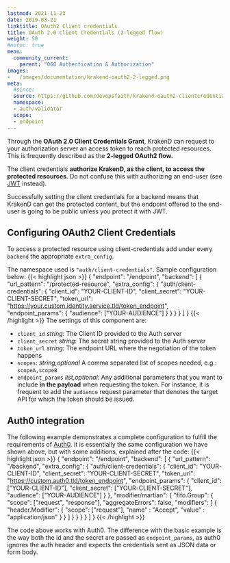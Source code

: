 ```yaml
---
lastmod: 2021-11-23
date: 2019-03-21
linktitle: OAuth2 Client credentials
title: OAuth 2.0 Client Credentials (2-legged flow)
weight: 50
#notoc: true
menu:
  community_current:
    parent: "060 Authentication & Authorization"
images:
-   /images/documentation/krakend-oauth2-2-legged.png
meta:
  #since: 
  source: https://github.com/devopsfaith/krakend-oauth2-clientcredentials
  namespace:
  - auth/validator
  scope:
  - endpoint
---
```


Through the **OAuth 2.0 Client Credentials Grant**, KrakenD can request to your authorization server an access token to reach protected resources. This is frequently described as the **2-legged OAuth2 flow**.

The client credentials **authorize KrakenD, as the client, to access the protected resources**. Do not confuse this with authorizing an end-user (see [JWT](/docs/authorization/jwt-overview/) instead).

Successfully setting the client credentials for a backend means that KrakenD can get the protected content, but the endpoint offered to the end-user is going to be public unless you protect it with JWT.

## Configuring OAuth2 Client Credentials
To access a protected resource using client-credentials add under every `backend` the appropriate `extra_config`.

The namespace used is `"auth/client-credentials"`. Sample configuration below:
{{< highlight json >}}
{
    "endpoint": "/endpoint",
    "backend": [
        {
            "url_pattern": "/protected-resource",
            "extra_config": {
                "auth/client-credentials": {
                    "client_id": "YOUR-CLIENT-ID",
                    "client_secret": "YOUR-CLIENT-SECRET",
                    "token_url": "https://your.custom.identity.service.tld/token_endpoint",
                    "endpoint_params": {
                        "audience": ["YOUR-AUDIENCE"]
                    }
                }
            }
        }
    ]
}
{{< /highlight >}}
The settings of this component are:

- `client_id` *string*: The Client ID provided to the Auth server
- `client_secret` *string*: The secret string provided to the Auth server
- `token_url` *string*: The endpoint URL where the negotiation of the token happens
- `scopes`: *string,optional* A comma separated list of scopes needed, e.g.: `scopeA,scopeB`
- `endpoint_params` *list,optional*: Any additional parameters that you want to include **in the payload** when requesting the token. For instance, it is frequent to add the `audience` request parameter that denotes the target API for which the token should be issued.



## Auth0 integration
The following example demonstrates a complete configuration to fulfill the requirements of [Auth0](https://auth0.com/). It is essentially the same configuration we have shown above, but with some additions, explained after the code:
{{< highlight json >}}
{
    "endpoint": "/endpoint",
    "backend": [
        {
            "url_pattern": "/backend",
            "extra_config": {
                "auth/client-credentials": {
                    "client_id": "YOUR-CLIENT-ID",
                    "client_secret": "YOUR-CLIENT-SECRET",
                    "token_url": "https://custom.auth0.tld/token_endpoint",
                    "endpoint_params": {
                        "client_id": ["YOUR-CLIENT-ID"],
                        "client_secret": ["YOUR-CLIENT-SECRET"],
                        "audience": ["YOUR-AUDIENCE"]
                    }
                },
                "modifier/martian": {
                    "fifo.Group": {
                        "scope": ["request", "response"],
                        "aggregateErrors": false,
                        "modifiers": [
                            {
                                "header.Modifier": {
                                    "scope": ["request"],
                                    "name" : "Accept",
                                    "value" : "application/json"
                                }
                            }
                        ]
                    }
                }
            }
        }
    ]
}
{{< /highlight >}}

The code above works with Auth0. The difference with the basic example is the way both the id and the secret are passed as `endpoint_params`, as auth0 ignores the auth header and expects the credentials sent as JSON data or form body.
